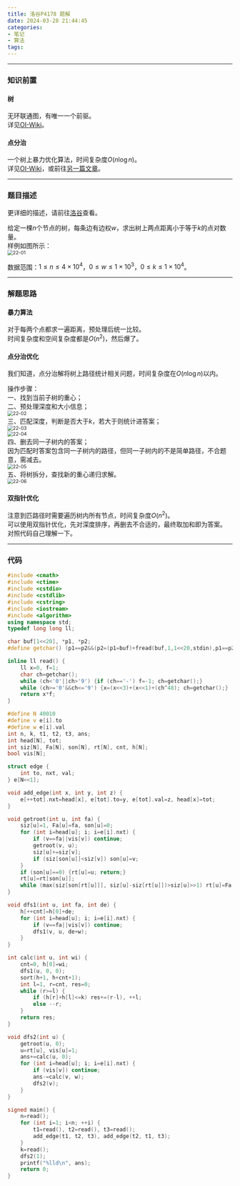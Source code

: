 ```yaml
---
title: 洛谷P4178 题解
date: 2024-03-28 21:44:45
categories: 
- 笔记
- 算法
tags: 
---
```


---
### 知识前置
#### 树
无环联通图，有唯一一个前驱。  
详见[OI-Wiki](https://oi-wiki.org/graph/tree-basic/)。
#### 点分治
一个树上暴力优化算法，时间复杂度$O(n\log n)$。  
详见[OI-Wiki](https://oi-wiki.org/graph/tree-divide/#%E7%82%B9%E5%88%86%E6%B2%BB)，或前往[另一篇文章](/2024/03/24/Divide-and-Conquer-on-Trees/)。

---
### 题目描述
更详细的描述，请前往[洛谷](https://www.luogu.com.cn/problem/P4178)查看。

给定一棵$n$个节点的树，每条边有边权$w$，求出树上两点距离小于等于$k$的点对数量。  
样例如图所示：  
<img src="../../img/22-01.jpg" alt="22-01" style="zoom:75%;" />

数据范围：$1\le n\le4\times10^4$，$0\le w\le1\times10^3$，$0\le k\le1\times10^4$。

---
### 解题思路
#### 暴力算法
对于每两个点都求一遍距离，预处理后统一比较。  
时间复杂度和空间复杂度都是$O(n^2)$，然后爆了。
#### 点分治优化
我们知道，点分治解将树上路径统计相关问题，时间复杂度在$O(n\log n)$以内。

操作步骤：  
一、找到当前子树的重心；  
二、预处理深度和大小信息；  
<img src="../../img/22-02.jpg" alt="22-02" style="zoom:75%;" />  
三、匹配深度，判断是否大于$k$，若大于则统计进答案；  
<img src="../../img/22-03.jpg" alt="22-03" style="zoom:75%;" />  
<img src="../../img/22-04.jpg" alt="22-04" style="zoom:75%;" />  
四、删去同一子树内的答案；  
因为匹配时答案包含同一子树内的路径，但同一子树内的不是简单路径，不合题意，需减去。  
<img src="../../img/22-05.jpg" alt="22-05" style="zoom:75%;" />  
五、将树拆分，查找新的重心递归求解。  
<img src="../../img/22-06.jpg" alt="22-06" style="zoom:75%;" />
#### 双指针优化
注意到匹路径时需要遍历树内所有节点，时间复杂度$O(n^2)$。  
可以使用双指针优化，先对深度排序，再删去不合适的，最终取加和即为答案。  
对照代码自己理解一下。  

---
### 代码
```cpp
#include <cmath>
#include <ctime>
#include <cstdio>
#include <cstdlib>
#include <cstring>
#include <iostream>
#include <algorithm>
using namespace std;
typedef long long ll;

char buf[1<<20], *p1, *p2;
#define getchar() (p1==p2&&(p2=(p1=buf)+fread(buf,1,1<<20,stdin),p1==p2)?0:*p1++)

inline ll read() {
	ll x=0, f=1;
	char ch=getchar();
	while (ch<'0'||ch>'9') {if (ch=='-') f=-1; ch=getchar();}
	while (ch>='0'&&ch<='9') {x=(x<<3)+(x<<1)+(ch^48); ch=getchar();}
	return x*f;
}

#define N 40010
#define v e[i].to
#define w e[i].val
int n, k, t1, t2, t3, ans;
int head[N], tot;
int siz[N], Fa[N], son[N], rt[N], cnt, h[N];
bool vis[N];

struct edge {
	int to, nxt, val;
} e[N<<1];

void add_edge(int x, int y, int z) {
	e[++tot].nxt=head[x], e[tot].to=y, e[tot].val=z, head[x]=tot;
}

void getroot(int u, int fa) {
	siz[u]=1, Fa[u]=fa, son[u]=0;
	for (int i=head[u]; i; i=e[i].nxt) {
		if (v==fa||vis[v]) continue;
		getroot(v, u);
		siz[u]+=siz[v];
		if (siz[son[u]]<siz[v]) son[u]=v;
	}
	if (son[u]==0) {rt[u]=u; return;}
	rt[u]=rt[son[u]];
	while (max(siz[son[rt[u]]], siz[u]-siz[rt[u]])>siz[u]>>1) rt[u]=Fa[rt[u]];
}

void dfs1(int u, int fa, int de) {
	h[++cnt]=h[0]+de;
	for (int i=head[u]; i; i=e[i].nxt) {
		if (v==fa||vis[v]) continue;
		dfs1(v, u, de+w);
	}
}

int calc(int u, int wi) {
	cnt=0, h[0]=wi;
	dfs1(u, 0, 0);
	sort(h+1, h+cnt+1);
	int l=1, r=cnt, res=0;
	while (r>=l) {
		if (h[r]+h[l]<=k) res+=(r-l), ++l;
		else --r;
	}
	return res;
}

void dfs2(int u) {
	getroot(u, 0);
	u=rt[u], vis[u]=1;
	ans+=calc(u, 0);
	for (int i=head[u]; i; i=e[i].nxt) {
		if (vis[v]) continue;
		ans-=calc(v, w);
		dfs2(v);
	}
}

signed main() {
	n=read();
	for (int i=1; i<n; ++i) {
		t1=read(), t2=read(), t3=read();
		add_edge(t1, t2, t3), add_edge(t2, t1, t3); 
	}
	k=read();
	dfs2(1);
	printf("%lld\n", ans);
	return 0;
}

```



